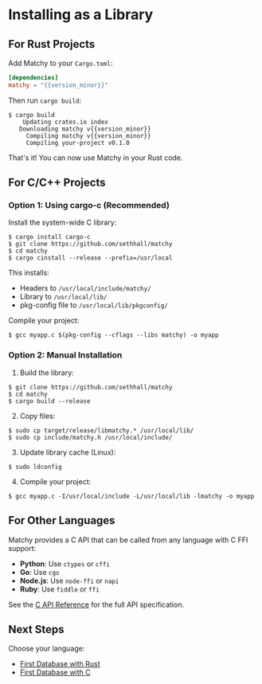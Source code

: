 # Installing as a Library

## For Rust Projects

Add Matchy to your `Cargo.toml`:

```toml
[dependencies]
matchy = "{{version_minor}}"
```

Then run `cargo build`:

```console
$ cargo build
    Updating crates.io index
   Downloading matchy v{{version_minor}}
     Compiling matchy v{{version_minor}}
     Compiling your-project v0.1.0
```

That's it! You can now use Matchy in your Rust code.

## For C/C++ Projects

### Option 1: Using cargo-c (Recommended)

Install the system-wide C library:

```console
$ cargo install cargo-c
$ git clone https://github.com/sethhall/matchy
$ cd matchy
$ cargo cinstall --release --prefix=/usr/local
```

This installs:
- Headers to `/usr/local/include/matchy/`
- Library to `/usr/local/lib/`
- pkg-config file to `/usr/local/lib/pkgconfig/`

Compile your project:

```console
$ gcc myapp.c $(pkg-config --cflags --libs matchy) -o myapp
```

### Option 2: Manual Installation

1. Build the library:

```console
$ git clone https://github.com/sethhall/matchy
$ cd matchy
$ cargo build --release
```

2. Copy files:

```console
$ sudo cp target/release/libmatchy.* /usr/local/lib/
$ sudo cp include/matchy.h /usr/local/include/
```

3. Update library cache (Linux):

```console
$ sudo ldconfig
```

4. Compile your project:

```console
$ gcc myapp.c -I/usr/local/include -L/usr/local/lib -lmatchy -o myapp
```

## For Other Languages

Matchy provides a C API that can be called from any language with C FFI support:

- **Python**: Use `ctypes` or `cffi`
- **Go**: Use `cgo`
- **Node.js**: Use `node-ffi` or `napi`
- **Ruby**: Use `fiddle` or `ffi`

See the [C API Reference](../reference/c-api.md) for the full API specification.

## Next Steps

Choose your language:

* [First Database with Rust](api-rust-first.md)
* [First Database with C](api-c-first.md)
